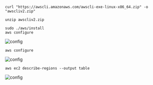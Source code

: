```
curl "https://awscli.amazonaws.com/awscli-exe-linux-x86_64.zip" -o "awscliv2.zip"

```

```
unzip awscliv2.zip

```

```
sudo ./aws/install
aws configure

```
![config](conf/lea2)
```
aws configure

```
![config](conf/lea1)

```
aws ec2 describe-regions --output table

```

![config](conf/lea)


